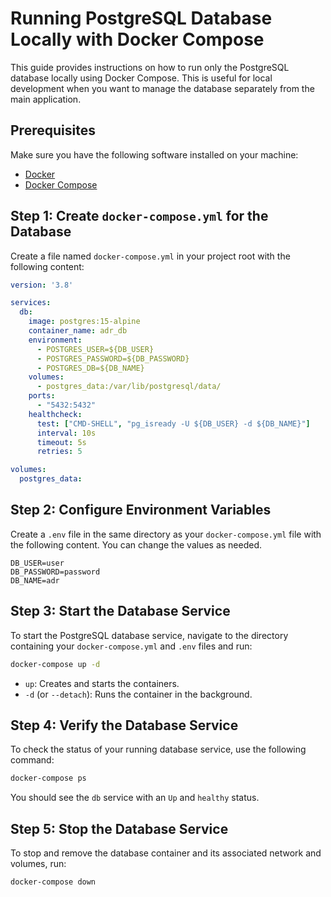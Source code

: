 # Running PostgreSQL Database Locally with Docker Compose

This guide provides instructions on how to run only the PostgreSQL database locally using Docker Compose. This is useful for local development when you want to manage the database separately from the main application.

## Prerequisites

Make sure you have the following software installed on your machine:

*   [Docker](https://docs.docker.com/get-docker/)
*   [Docker Compose](https://docs.docker.com/compose/install/)

## Step 1: Create `docker-compose.yml` for the Database

Create a file named `docker-compose.yml` in your project root with the following content:

```yaml
version: '3.8'

services:
  db:
    image: postgres:15-alpine
    container_name: adr_db
    environment:
      - POSTGRES_USER=${DB_USER}
      - POSTGRES_PASSWORD=${DB_PASSWORD}
      - POSTGRES_DB=${DB_NAME}
    volumes:
      - postgres_data:/var/lib/postgresql/data/
    ports:
      - "5432:5432"
    healthcheck:
      test: ["CMD-SHELL", "pg_isready -U ${DB_USER} -d ${DB_NAME}"]
      interval: 10s
      timeout: 5s
      retries: 5

volumes:
  postgres_data:
```

## Step 2: Configure Environment Variables

Create a `.env` file in the same directory as your `docker-compose.yml` file with the following content. You can change the values as needed.

```
DB_USER=user
DB_PASSWORD=password
DB_NAME=adr
```

## Step 3: Start the Database Service

To start the PostgreSQL database service, navigate to the directory containing your `docker-compose.yml` and `.env` files and run:

```bash
docker-compose up -d
```

*   `up`: Creates and starts the containers.
*   `-d` (or `--detach`): Runs the container in the background.

## Step 4: Verify the Database Service

To check the status of your running database service, use the following command:

```bash
docker-compose ps
```

You should see the `db` service with an `Up` and `healthy` status.

## Step 5: Stop the Database Service

To stop and remove the database container and its associated network and volumes, run:

```bash
docker-compose down
```

